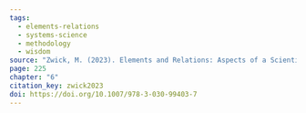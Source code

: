 ```yaml
---
tags:
  - elements-relations
  - systems-science
  - methodology
  - wisdom
source: "Zwick, M. (2023). Elements and Relations: Aspects of a Scientific Metaphysics (Vol. 35). Springer International Publishing."
page: 225
chapter: "6"
citation_key: zwick2023
doi: https://doi.org/10.1007/978-3-030-99403-7
---
```


